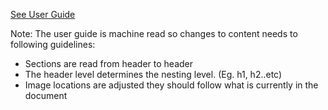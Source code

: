 [See User Guide](../server/openstorefront/openstorefront-web/src/main/resources/userhelp.md)

Note: The user guide is machine read so changes to content needs to following guidelines:

-  Sections are read from header to header
-  The header level determines the nesting level.  (Eg. h1, h2..etc)
-  Image locations are adjusted they should follow what is currently in the document
